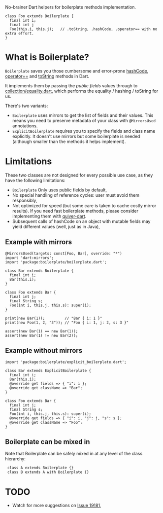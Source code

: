 No-brainer Dart helpers for boilerplate methods implementation.

    class Foo extends Boilerplate {
      final int i;
      final int j
      Foo(this.i, this.j);   // .toString, .hashCode, .operator== with no extra effort.
    }
    
# What is Boilerplate?

`Boilerplate` saves you those cumbersome and error-prone [hashCode](https://api.dartlang.org/apidocs/channels/stable/dartdoc-viewer/dart-core.Object#id_hashCode), [operator==](https://api.dartlang.org/apidocs/channels/stable/dartdoc-viewer/dart-core.Object#id_==) and [toString](https://api.dartlang.org/apidocs/channels/stable/dartdoc-viewer/dart-core.Object#id_toString) methods in Dart.

It implements them by passing the *public fields* values through to [collection/equality.dart](https://github.com/dart-lang/bleeding_edge/tree/master/dart/pkg/collection), which performs the equality / hashing / toString for us.

There's two variants:
- `Boilerplate` uses mirrors to get the list of fields and their values. This means you need to preserve metadata of your class with `@MirrorsUsed` annotations.
- `ExplicitBoilerplate` requires you to specify the fields and class name explicitly. It doesn't use mirrors but some boilerplate is needed (although smaller than the methods it helps implement).

# Limitations

These two classes are not designed for every possible use case, as they have the following limitations:
- `Boilerplate` Only uses public fields by default,
- No special handling of reference cycles: user must avoid them responsibly,
- Not optimized for speed (but some care is taken to cache costly mirror results). If you need fast boilerplate methods, please consider implementing them with [quiver-dart](https://github.com/google/quiver-dart).
- Subsequent calls of hashCode on an object with mutable fields may yield different values (well, just as in Java),

## Example with mirrors

    @MirrorsUsed(targets: const[Foo, Bar], override: "*")
    import 'dart:mirrors';
    import 'package:boilerplate/boilerplate.dart';

    class Bar extends Boilerplate {
      final int i;
      Bar(this.i);
    }

    class Foo extends Bar {
      final int j;
      final String s;
      Foo(int i, this.j, this.s): super(i);
    }

    print(new Bar(1));         // "Bar { i: 1 }"
    print(new Foo(1, 2, "3")); // "Foo { i: 1, j: 2, s: 3 }"

    assert(new Bar(1) == new Bar(1));
    assert(new Bar(1) != new Bar(2));

## Example without mirrors

    import 'package:boilerplate/explicit_boilerplate.dart';

    class Bar extends ExplicitBoilerplate {
      final int i;
      Bar(this.i);
      @override get fields => { "i": i };
      @override get className => "Bar";
    }

    class Foo extends Bar {
      final int j;
      final String s;
      Foo(int i, this.j, this.s): super(i);
      @override get fields => { "i": i, "j": j, "s": s };
      @override get className => "Foo";
    }

## Boilerplate can be mixed in

Note that Boilerplate can be safely mixed in at any level of the class hierarchy:

     class A extends Boilerplate {}
     class B extends A with Boilerplate {}

# TODO

- Watch for more suggestions on [Issue 19181](https://code.google.com/p/dart/issues/detail?id=19181),
